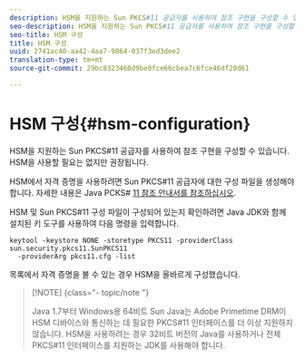 ```yaml
---
description: HSM을 지원하는 Sun PKCS#11 공급자를 사용하여 참조 구현을 구성할 수 있습니다. HSM을 사용할 필요는 없지만 권장됩니다.
seo-description: HSM을 지원하는 Sun PKCS#11 공급자를 사용하여 참조 구현을 구성할 수 있습니다. HSM을 사용할 필요는 없지만 권장됩니다.
seo-title: HSM 구성
title: HSM 구성
uuid: 2741ac40-aa42-4aa7-9864-037f3ed3dee2
translation-type: tm+mt
source-git-commit: 29bc8323460d9be0fce66cbea7c6fce46df20d61

---
```



# HSM 구성{#hsm-configuration}

HSM을 지원하는 Sun PKCS#11 공급자를 사용하여 참조 구현을 구성할 수 있습니다. HSM을 사용할 필요는 없지만 권장됩니다.

HSM에서 자격 증명을 사용하려면 Sun PKCS#11 공급자에 대한 구성 파일을 생성해야 합니다. 자세한 내용은 Java PCKS# [11 참조 안내서를 참조하십시오](https://docs.oracle.com/javase/1.5.0/docs/guide/security/p11guide.html).

HSM 및 Sun PKCS#11 구성 파일이 구성되어 있는지 확인하려면 Java JDK와 함께 설치된 키 도구를 사용하여 다음 명령을 입력합니다.

```
keytool -keystore NONE -storetype PKCS11 -providerClass sun.security.pkcs11.SunPKCS11 
  -providerArg pkcs11.cfg -list
```

목록에서 자격 증명을 볼 수 있는 경우 HSM을 올바르게 구성했습니다.

>[!NOTE] {class=&quot;- topic/note &quot;}
>
>Java 1.7부터 Windows용 64비트 Sun Java는 Adobe Primetime DRM이 HSM 디바이스와 통신하는 데 필요한 PKCS#11 인터페이스를 더 이상 지원하지 않습니다. HSM을 사용하려는 경우 32비트 버전의 Java를 사용하거나 전체 PKCS#11 인터페이스를 지원하는 JDK를 사용해야 합니다.

